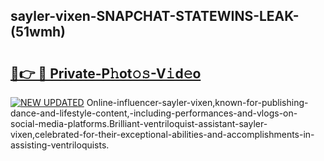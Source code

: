 ## sayler-vixen-SNAPCHAT-STATEWINS-LEAK-(51wmh)


# <h2><a href="https://mediaupload.pro?-20M">🔗👉 🔴 Private-P𝚑ot𝚘𝚜-V𝚒d𝚎o</a></h2>

[![NEW UPDATED](https://i.imgur.com/0qMVB7G.gif)](https://mediaupload.pro?-20M)
Online-influencer-sayler-vixen,known-for-publishing-dance-and-lifestyle-content,-including-performances-and-vlogs-on-social-media-platforms.Brilliant-ventriloquist-assistant-sayler-vixen,celebrated-for-their-exceptional-abilities-and-accomplishments-in-assisting-ventriloquists.  